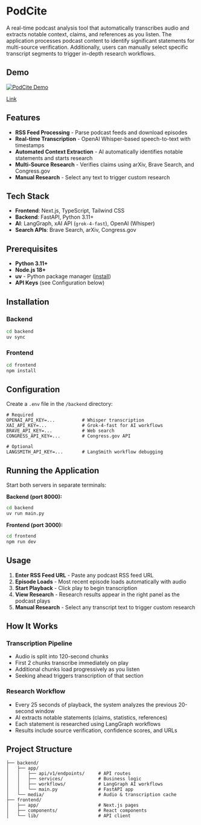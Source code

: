 # PodCite

A real-time podcast analysis tool that automatically transcribes audio and extracts notable context, claims, and references as you listen. The application processes podcast content to identify significant statements for multi-source verification. Additionally, users can manually select specific transcript segments to trigger in-depth research workflows.

## Demo

[![PodCite Demo](https://img.youtube.com/vi/wtbKSqlfdU0/0.jpg)](https://youtu.be/wtbKSqlfdU0)

[Link](https://youtu.be/wtbKSqlfdU0)

## Features

- **RSS Feed Processing** - Parse podcast feeds and download episodes
- **Real-time Transcription** - OpenAI Whisper-based speech-to-text with timestamps
- **Automated Context Extraction** - AI automatically identifies notable statements and starts research
- **Multi-Source Research** - Verifies claims using arXiv, Brave Search, and Congress.gov
- **Manual Research** - Select any text to trigger custom research

## Tech Stack

- **Frontend**: Next.js, TypeScript, Tailwind CSS
- **Backend**: FastAPI, Python 3.11+
- **AI**: LangGraph, xAI API (`grok-4-fast`), OpenAI (Whisper)
- **Search APIs**: Brave Search, arXiv, Congress.gov

## Prerequisites

- **Python 3.11+**
- **Node.js 18+**
- **uv** - Python package manager ([install](https://docs.astral.sh/uv/getting-started/installation/))
- **API Keys** (see Configuration below)

## Installation

### Backend

```bash
cd backend
uv sync
```

### Frontend

```bash
cd frontend
npm install
```

## Configuration

Create a `.env` file in the `/backend` directory:

```env
# Required
OPENAI_API_KEY=...          # Whisper transcription
XAI_API_KEY=...             # Grok-4-fast for AI workflows
BRAVE_API_KEY=...           # Web search
CONGRESS_API_KEY=...        # Congress.gov API

# Optional
LANGSMITH_API_KEY=...       # LangSmith workflow debugging
```

## Running the Application

Start both servers in separate terminals:

**Backend (port 8000):**

```bash
cd backend
uv run main.py
```

**Frontend (port 3000):**

```bash
cd frontend
npm run dev
```

## Usage

1. **Enter RSS Feed URL** - Paste any podcast RSS feed URL
2. **Episode Loads** - Most recent episode loads automatically with audio
3. **Start Playback** - Click play to begin transcription
4. **View Research** - Research results appear in the right panel as the podcast plays
5. **Manual Research** - Select any transcript text to trigger custom research

## How It Works

### Transcription Pipeline

- Audio is split into 120-second chunks
- First 2 chunks transcribe immediately on play
- Additional chunks load progressively as you listen
- Seeking ahead triggers transcription of that section

### Research Workflow

- Every 25 seconds of playback, the system analyzes the previous 20-second window
- AI extracts notable statements (claims, statistics, references)
- Each statement is researched using LangGraph workflows
- Results include source verification, confidence scores, and URLs

## Project Structure

```
├── backend/
│   ├── app/
│   │   ├── api/v1/endpoints/     # API routes
│   │   ├── services/             # Business logic
│   │   ├── workflows/            # LangGraph AI workflows
│   │   └── main.py               # FastAPI app
│   └── media/                    # Audio & transcription cache
├── frontend/
│   ├── app/                      # Next.js pages
│   ├── components/               # React components
│   └── lib/                      # API client
```
